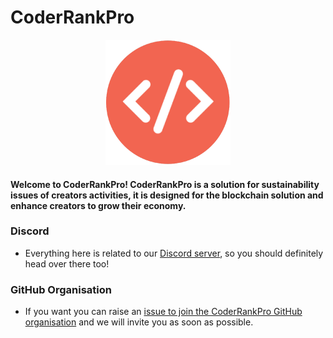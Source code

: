# CoderRankPro

<p align="center">
  <img src="https://github.com/CoderRankPro/.github/blob/main/assets/CoderRankPro.png" height="200" width="200">
  <br>
</p>
<h4>
  Welcome to CoderRankPro! CoderRankPro is a solution for sustainability issues of creators activities, it is designed for the blockchain solution and enhance creators to grow their economy. 
</h4>

### Discord

- Everything here is related to our [Discord server](https://discord.gg/bTUVVq83BB), so you should definitely head over there too!

### GitHub Organisation

- If you want you can raise an [issue to join the CoderRankPro GitHub organisation](https://github.com/CoderRankPro/Support/issues/new?assignees=&labels=invite+me+to+the+organisation&template=invitation.yml&title=Please+invite+me+to+the+GitHub+Community+Organization) and we will invite you as soon as possible.

<!-- readme: contributors -start -->

<!-- readme: contributors -end -->
